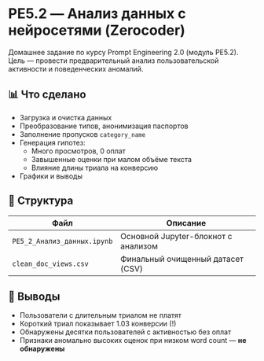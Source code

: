 # PE5.2 — Анализ данных с нейросетями (Zerocoder)

Домашнее задание по курсу Prompt Engineering 2.0 (модуль PE5.2).  
Цель — провести предварительный анализ пользовательской активности и поведенческих аномалий.

## 📊 Что сделано

- Загрузка и очистка данных
- Преобразование типов, анонимизация паспортов
- Заполнение пропусков `category_name`
- Генерация гипотез:
  - Много просмотров, 0 оплат
  - Завышенные оценки при малом объёме текста
  - Влияние длины триала на конверсию
- Графики и выводы

## 📁 Структура

| Файл                    | Описание                                  |
|-------------------------|-------------------------------------------|
| `PE5_2_Анализ_данных.ipynb` | Основной Jupyter-блокнот с анализом     |
| `clean_doc_views.csv`   | Финальный очищенный датасет (CSV)         |

## 📌 Выводы

- Пользователи с длительным триалом не платят
- Короткий триал показывает 1.03 конверсии (!)
- Обнаружены десятки пользователей с активностью без оплат
- Признаки аномально высоких оценок при низком word count — **не обнаружены**
